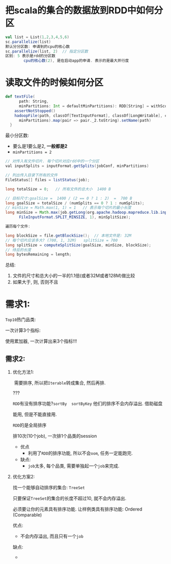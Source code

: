 # 把scala的集合的数据放到RDD中如何分区

```scala
val list = List(1,2,3,4,5,6)
sc.parallelize(list)
默认分分区数: 申请到的cpu的核心数
sc.parallelize(list, 2)  // 指定分区数
区别: 5 表示是rdd的分区数
		cpu的核心数(2), 是在启动app的申请. 表示的是最大并行度


```

# 读取文件的时候如何分区

```scala
def textFile(
      path: String,
      minPartitions: Int = defaultMinPartitions): RDD[String] = withScope {
    assertNotStopped()
    hadoopFile(path, classOf[TextInputFormat], classOf[LongWritable], classOf[Text],
      minPartitions).map(pair => pair._2.toString).setName(path)
  }

```

最小分区数:

- 要么是1要么是2, **一般都是2**
- `minPartitions = 2`



```java
// 对传入有文件切片. 每个切片对应rdd中的一个分区
val inputSplits = inputFormat.getSplits(jobConf, minPartitions)

// 列出传入目录下所有的文件
FileStatus[] files = listStatus(job);

long totalSize = 0;   // 所有文件的总大小  1400 B

// 目标尺寸:goalSize =  1400 / (2 == 0 ? 1 : 2)  =  700 B
long goalSize = totalSize / (numSplits == 0 ? 1 : numSplits);
// minSize = Math.max(1, 1) = 1   // 表示每个切片的最小长度
long minSize = Math.max(job.getLong(org.apache.hadoop.mapreduce.lib.input.
      FileInputFormat.SPLIT_MINSIZE, 1), minSplitSize);

遍历每个文件:

long blockSize = file.getBlockSize();  // 本地文件是: 32M
// 每个切片应该多大? (700, 1, 32M)   splitSize = 700
long splitSize = computeSplitSize(goalSize, minSize, blockSize);
// 待且的长度
long bytesRemaining = length;
```

总结: 

1. 文件的尺寸和总大小的一半的1.1倍(或者32M或者128M)做比较
2. 如果大于, 则, 否则不且

# 需求1:

`Top10`热门品类:

一次计算3个指标:

使用累加器, 一次计算出来3个指标!!!



## 需求2:

1. 优化方法1: 

   ​	需要排序, 所以把`Iterable`转成集合, 然后再排.

      ???

      `RDD`有没有排序功能?`sortBy  sortByKey`  他们的排序不会内存溢出.  借助磁盘

      能用, 但是不能直接用.  

     `RDD`的是全局排序

     排10次(10个job), 一次排1个品类的session

   - 优点
     - 利用了`RDD`的排序功能, 所以不会`oom`, 任务一定能跑完.
   - 缺点:
     - `job`太多, 每个品类, 需要单独起一个`job`来完成.

2. 优化方案2:

   找一个能够自动排序的集合: `TreeSet`

   只要保证`TreeSet`的集合的长度不超过10, 就不会内存溢出.

   必须要让你的元素具有排序功能. 让样例类具有排序功能: Ordered  (Comparable)

   优点:

   - 不会内存溢出, 而且只有一个`job`

   缺点:

   - 


